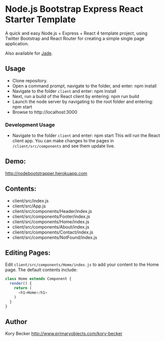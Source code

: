 Node.js Bootstrap Express React Starter Template
===

A quick and easy Node.js + Express + React 4 template project, using Twitter Bootstrap and React Router for creating a simple single page application.

Also available for [Jade](https://github.com/primaryobjects/Node.js-Bootstrap-Starter-Template).

## Usage

- Clone repository.
- Open a command prompt, navigate to the folder, and enter: npm install
- Navigate to the folder `client` and enter: npm install
- Next, run a build of the React client by entering: npm run build
- Launch the node server by navigating to the root folder and entering: npm start
- Browse to http://localhost:3000

### Development Usage

- Navigate to the folder `client` and enter: npm start
  This will run the React client app. You can make changes to the pages in `/client/src/components` and see them update live.

## Demo:

http://nodebootstrapper.herokuapp.com

## Contents:

- client/src/index.js
- client/src/App.js
- client/src/components/Header/index.js
- client/src/components/Footer/index.js
- client/src/components/Home/index.js
- client/src/components/About/index.js
- client/src/components/Contact/index.js
- client/src/components/NotFound/index.js

## Editing Pages:

Edit `client/src/components/Home/index.js` to add your content to the Home page. The default contents include:

```js
class Home extends Component {
  render() {
    return (
      <h1>Home</h1>
    )
  }
}
```

## Author
Kory Becker http://www.primaryobjects.com/kory-becker
